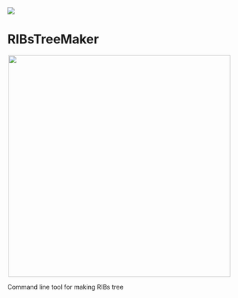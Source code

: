 <img src="https://img.shields.io/github/license/imairi/RIBsTreeMaker.svg">

# RIBsTreeMaker

<p align="center">
  <img src="https://raw.githubusercontent.com/imairi/RIBsTreeMaker/master/images/logo.png" width="500">
</p>

Command line tool for making RIBs tree
